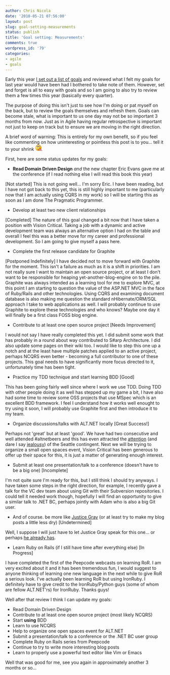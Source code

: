 ```yaml
---
author: Chris Nicola
date: '2010-05-21 07:56:00'
layout: post
slug: goal-setting-measurements
status: publish
title: 'Goal setting: Measurements'
comments: true
wordpress_id: '79'
categories:
- agile
- goals
---
```


Early this year [I set out a list of goals][1] and reviewed what I felt my goals for last year would have been had I bothered to take note of them.  However, set and forget is all to easy with goals and so I am going to also try to review them a few times this year (basically every quarter). 

The purpose of doing this isn't just to see how I'm doing or pat myself on the back, but to review the goals themselves and refresh them.  Goals can become stale, what is important to us one day may not be so important 3 months from now.  Just as in Agile having regular retrospective is important not just to keep on track but to ensure we are moving in the right direction. 

A brief word of warning: This is entirely for my own benefit, so if you feel like commenting on how uninteresting or pointless this post is to you... tell it to your shrink ![Smile with tongue out][2].

<!--more-->

First, here are some status updates for my goals:

* **Read Domain Driven Design** _and_ the new chapter Eric Evans gave me at the conference (if I read nothing else I will read this book this year) 

[Not started] This is not going well... I'm sorry Eric.  I have been reading, but I have not got back to this yet, this is still highly important to me (particularly now that I am actually using CQRS in my work) so I will be starting this as soon as I am done The Pragmatic Programmer.

* Develop at least two new client relationships 

[Completed] The nature of this goal changed a bit now that I have taken a position with Vision Critical.  Taking a job with a dynamic and active development team was always an alternative option I had on the table and overall I feel this was a better move for my career and professional development.  So I am going to give myself a pass here.

* Complete the first release candidate for Graphite 

[Postponed Indefinitely] I have decided not to move forward with Graphite for the moment.  This isn't a failure as much as it is a shift in priorities.  I am not really sure I want to maintain an open source project, or at least I don't want to be responsible for heaping yet-another-blog-engine on to the pile.  Graphite was always intended as a learning tool for me to explore MVC, at this point I am starting to question the value of the ASP.NET MVC in the face of Ruby/Rails and other technologies.  Using CQRS and examining document database is also making me question the standard nHibernate/ORM/SQL approach I take to web applications as well.  I will probably continue to use Graphite to explore these technologies and who knows?  Maybe one day it will finally be a first class FOSS blog engine.

* Contribute to at least one open source project [Needs Improvement] 

I would not say I have really completed this yet.  I did submit some work that has probably in a round about way contributed to S#arp Architecture.  I did also update some pages on their wiki too.  I would like to step this one up a notch and at the least have multiple patches applied to an active project, perhaps NCQRS even better - becoming a full contributor to one of these projects.  This goal needs to have significantly more focus directed to it, unfortunately time has been tight.

* Practice my TDD technique and start learning BDD [Good] 

This has been going fairly well since where I work we use TDD.  Doing TDD with other people doing it as well has stepped up my game a bit, I have also had some time to review some OSS projects that use MSpec which is an excellent BDD framework.  I feel I understand how it works well enought to try using it soon, I will probably use Graphite first and then introduce it to my team.

* Organize discussions/talks with ALT.NET locally [Great Success!] 

Perhaps not 'great' but at least 'good'.  We have had two consecutive and well attended #altnetbeers and this has even attracted the [attention][3] (and dare I say [jealousy][4]) of the Seattle contingent.  Next we will be trying to organize a small open spaces event, Vision Critical has been generous to offer up their space for this, it is just a matter of generating enough interest.

* Submit at least one presentation/talk to a conference (doesn't have to be a big one) [Incomplete] 

I'm not quite sure I'm ready for this, but I still think I should try anyways.  I have taken some steps in the right direction, for example, I recently gave a talk for the VC dev team about using Git with their Subversion repositories.  I could tell it needed work though, hopefully I will find an opportunity to give a similar talk to .NET BC, perhaps jointly with Adam who is also a big Git user.

* And of course. be more like [Justice Gray][5] (or at least try to make my blog posts a little less dry) [Undetermined] 

Well, I suppose I will just have to let Justice Gray speak for this one... or perhaps [he already has][6].

* Learn Ruby on Rails (if I still have time after everything else)  [In Progress] 

I have completed the first of the Peepcode webcasts on learning RoR.  I am very excited about it and it has been tremendous fun, I would suggest to anyone thinking of learning one new language in the next while to give RoR a serious look.  I've actually been learning RoR but using IronRuby.  I definitely have to give credit to the IronRuby/Python guys (some of whom are fellow ALT.NET'rs) for IronRuby.  Thanks guys!

Well after that review I think I can update my goals:

  * Read Domain Driven Design 
  * Contribute to at least one open source project (most likely NCQRS) 
  * Start **using** BDD 
  * Learn to use NCQRS 
  * Help to organize one open spaces event for ALT.NET 
  * Submit a presentation/talk to a conference or the .NET BC user group 
  * Complete Ruby on Rails series from Peepcode 
  * Continue to try to write more interesting blog posts 
  * Learn to properly use a powerful text editor like Vim or Emacs 

Well that was good for me, see you again in approximately another 3 months or so...

   [1]: http://lucisferre.net/2010/01/12/my-goals-for-2010/
   [2]: /images/wlEmoticon-smilewithtongueout.png
   [3]: http://twitter.com/jeff_tucker/statuses/14313460875
   [4]: http://twitter.com/jeff_tucker/statuses/14315029854
   [5]: http://graysmatter.codivation.com/
   [6]: http://twitter.com/justicegray/status/13082708828

